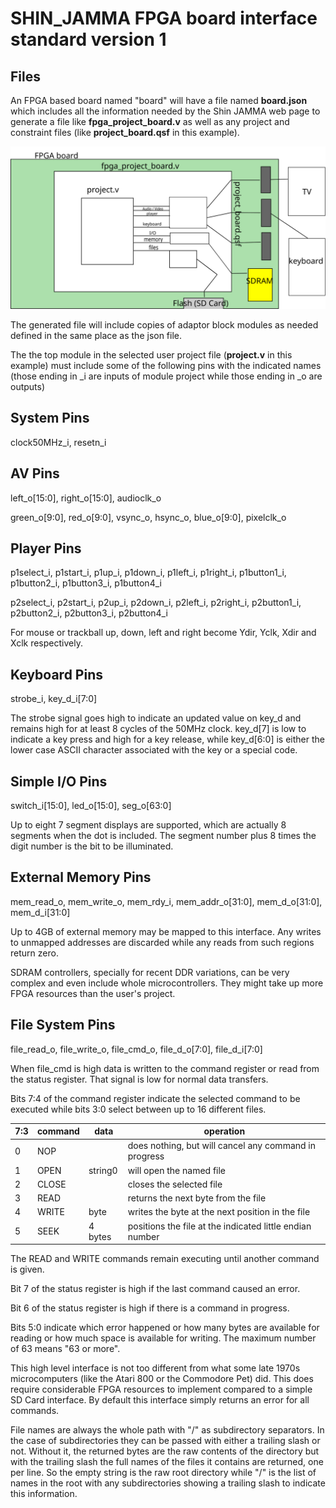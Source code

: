 # SHIN_JAMMA FPGA board interface standard version 1

## Files

An FPGA based board named "board" will have a file named **board.json** which
includes all the information needed by the Shin JAMMA web page to generate a
file like **fpga_project_board.v** as well as any project and constraint files (like **project_board.qsf** in this example).

![file relationship](files.svg)

The generated file will include copies of adaptor block modules as needed defined in
the same place as the json file.

The the top module in the selected user project file (**project.v** in this example)
must include some of the following pins with the indicated names (those ending in
_i are inputs of module project while those ending in _o are outputs)

## System Pins

clock50MHz_i, resetn_i

## AV Pins

left_o[15:0], right_o[15:0], audioclk_o

green_o[9:0], red_o[9:0], vsync_o, hsync_o, blue_o[9:0], pixelclk_o

## Player Pins

p1select_i, p1start_i, p1up_i, p1down_i, p1left_i, p1right_i, p1button1_i, p1button2_i, p1button3_i, p1button4_i

p2select_i, p2start_i, p2up_i, p2down_i, p2left_i, p2right_i, p2button1_i, p2button2_i, p2button3_i, p2button4_i

For mouse or trackball up, down, left and right become Ydir, Yclk, Xdir and Xclk respectively.

## Keyboard Pins

strobe_i, key_d_i[7:0]

The strobe signal goes high to indicate an updated value on key_d and remains
high for at least 8 cycles of the 50MHz clock. key_d[7] is low to indicate a
key press and high for a key release, while key_d[6:0] is either the lower case
ASCII character associated with the key or a special code.

## Simple I/O Pins

switch_i[15:0], led_o[15:0], seg_o[63:0]

Up to eight 7 segment displays are supported, which are actually 8 segments
when the dot is included. The segment number plus 8 times the digit number
is the bit to be illuminated.

## External Memory Pins

mem_read_o, mem_write_o, mem_rdy_i, mem_addr_o[31:0], mem_d_o[31:0], mem_d_i[31:0]

Up to 4GB of external memory may be mapped to this interface. Any writes to
unmapped addresses are discarded while any reads from such regions return zero.

SDRAM controllers, specially for recent DDR variations, can be very complex and
even include whole microcontrollers. They might take up more FPGA resources than
the user's project.

## File System Pins

file_read_o, file_write_o, file_cmd_o, file_d_o[7:0], file_d_i[7:0]

When file_cmd is high data is written to the command register or read from
the status register. That signal is low for normal data transfers.

Bits 7:4 of the command register indicate the selected command to be executed
while bits 3:0 select between up to 16 different files.

| 7:3 | command | data | operation |
|-----|---------|---------|-----------|
| 0 | NOP | | does nothing, but will cancel any command in progress |
| 1 | OPEN | string0 | will open the named file |
| 2 | CLOSE | | closes the selected file |
| 3 | READ | | returns the next byte from the file |
| 4 | WRITE | byte | writes the byte at the next position in the file |
| 5 | SEEK | 4 bytes | positions the file at the indicated little endian number |

The READ and WRITE commands remain executing until another command is given.

Bit 7 of the status register is high if the last command caused an error.

Bit 6 of the status register is high if there is a command in progress.

Bits 5:0 indicate which error happened or how many bytes are available for
reading or how much space is available for writing. The maximum number of 63
means "63 or more".

This high level interface is not too different from what some late 1970s
microcomputers (like the Atari 800 or the Commodore Pet) did. This does require
considerable FPGA resources to implement compared to a simple SD Card interface.
By default this interface simply returns an error for all commands.

File names are always the whole path with "/" as subdirectory separators. In
the case of subdirectories they can be passed with either a trailing slash or
not. Without it, the returned bytes are the raw contents of the directory but
with the trailing slash the full names of the files it contains are returned,
one per line. So the empty string is the raw root directory while "/" is
the list of names in the root with any subdirectories showing a trailing slash
to indicate this information.

